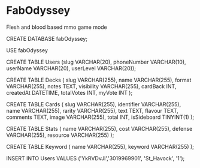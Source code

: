 # FabOdyssey
Flesh and blood based mmo game mode


CREATE DATABASE fabOdyssey;

 USE fabOdyssey

CREATE TABLE Users (slug VARCHAR(20), phoneNumber VARCHAR(10), userName VARCHAR(20), userLevel VARCHAR(20));

CREATE TABLE Decks (
    slug VARCHAR(255),
    name VARCHAR(255),
    format VARCHAR(255),
    notes TEXT,
    visibility VARCHAR(255),
    cardBack INT,
    createdAt DATETIME,
    totalVotes INT,
    myVote INT
);

CREATE TABLE Cards (
    slug VARCHAR(255),
    identifier VARCHAR(255),
    name VARCHAR(255),
    rarity VARCHAR(255),
    text TEXT,
    flavour TEXT,
    comments TEXT,
    image VARCHAR(255),
    total INT,
    isSideboard TINYINT(1)
);

CREATE TABLE Stats (
    name VARCHAR(255),
    cost VARCHAR(255),
    defense VARCHAR(255),
    resource VARCHAR(255)
);

CREATE TABLE Keyword (
    name VARCHAR(255),
    keyword VARCHAR(255)
);

INSERT INTO Users VALUES ('YkRVDvJl','3019969901', 'St_Havock', '1');